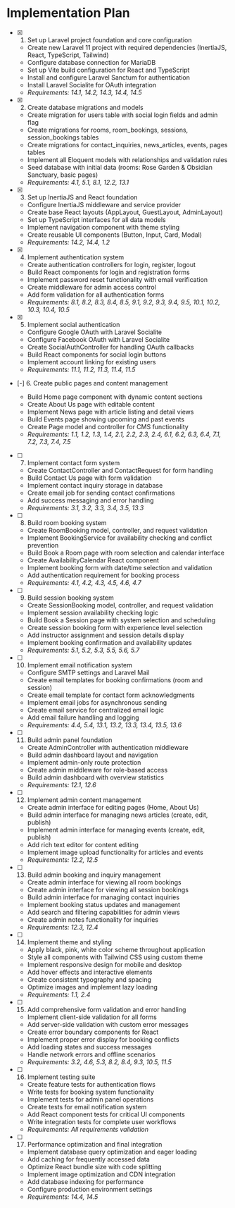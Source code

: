 # Implementation Plan

- [x] 1. Set up Laravel project foundation and core configuration
  - Create new Laravel 11 project with required dependencies (InertiaJS, React, TypeScript, Tailwind)
  - Configure database connection for MariaDB
  - Set up Vite build configuration for React and TypeScript
  - Install and configure Laravel Sanctum for authentication
  - Install Laravel Socialite for OAuth integration
  - _Requirements: 14.1, 14.2, 14.3, 14.4, 14.5_

- [x] 2. Create database migrations and models
  - Create migration for users table with social login fields and admin flag
  - Create migrations for rooms, room_bookings, sessions, session_bookings tables
  - Create migrations for contact_inquiries, news_articles, events, pages tables
  - Implement all Eloquent models with relationships and validation rules
  - Seed database with initial data (rooms: Rose Garden & Obsidian Sanctuary, basic pages)
  - _Requirements: 4.1, 5.1, 8.1, 12.2, 13.1_

- [x] 3. Set up InertiaJS and React foundation
  - Configure InertiaJS middleware and service provider
  - Create base React layouts (AppLayout, GuestLayout, AdminLayout)
  - Set up TypeScript interfaces for all data models
  - Implement navigation component with theme styling
  - Create reusable UI components (Button, Input, Card, Modal)
  - _Requirements: 14.2, 14.4, 1.2_

- [x] 4. Implement authentication system

  - Create authentication controllers for login, register, logout
  - Build React components for login and registration forms
  - Implement password reset functionality with email verification
  - Create middleware for admin access control
  - Add form validation for all authentication forms
  - _Requirements: 8.1, 8.2, 8.3, 8.4, 8.5, 9.1, 9.2, 9.3, 9.4, 9.5, 10.1, 10.2, 10.3, 10.4, 10.5_
- [x] 5. Implement social authentication
  - Configure Google OAuth with Laravel Socialite
  - Configure Facebook OAuth with Laravel Socialite
  - Create SocialAuthController for handling OAuth callbacks
  - Build React components for social login buttons
  - Implement account linking for existing users
  - _Requirements: 11.1, 11.2, 11.3, 11.4, 11.5_

- [-] 6. Create public pages and content management



  - Build Home page component with dynamic content sections
  - Create About Us page with editable content
  - Implement News page with article listing and detail views
  - Build Events page showing upcoming and past events
  - Create Page model and controller for CMS functionality
  - _Requirements: 1.1, 1.2, 1.3, 1.4, 2.1, 2.2, 2.3, 2.4, 6.1, 6.2, 6.3, 6.4, 7.1, 7.2, 7.3, 7.4, 7.5_

- [ ] 7. Implement contact form system
  - Create ContactController and ContactRequest for form handling
  - Build Contact Us page with form validation
  - Implement contact inquiry storage in database
  - Create email job for sending contact confirmations
  - Add success messaging and error handling
  - _Requirements: 3.1, 3.2, 3.3, 3.4, 3.5, 13.3_

- [ ] 8. Build room booking system
  - Create RoomBooking model, controller, and request validation
  - Implement BookingService for availability checking and conflict prevention
  - Build Book a Room page with room selection and calendar interface
  - Create AvailabilityCalendar React component
  - Implement booking form with date/time selection and validation
  - Add authentication requirement for booking process
  - _Requirements: 4.1, 4.2, 4.3, 4.5, 4.6, 4.7_

- [ ] 9. Build session booking system
  - Create SessionBooking model, controller, and request validation
  - Implement session availability checking logic
  - Build Book a Session page with system selection and scheduling
  - Create session booking form with experience level selection
  - Add instructor assignment and session details display
  - Implement booking confirmation and availability updates
  - _Requirements: 5.1, 5.2, 5.3, 5.5, 5.6, 5.7_

- [ ] 10. Implement email notification system
  - Configure SMTP settings and Laravel Mail
  - Create email templates for booking confirmations (room and session)
  - Create email template for contact form acknowledgments
  - Implement email jobs for asynchronous sending
  - Create email service for centralized email logic
  - Add email failure handling and logging
  - _Requirements: 4.4, 5.4, 13.1, 13.2, 13.3, 13.4, 13.5, 13.6_

- [ ] 11. Build admin panel foundation
  - Create AdminController with authentication middleware
  - Build admin dashboard layout and navigation
  - Implement admin-only route protection
  - Create admin middleware for role-based access
  - Build admin dashboard with overview statistics
  - _Requirements: 12.1, 12.6_

- [ ] 12. Implement admin content management
  - Create admin interface for editing pages (Home, About Us)
  - Build admin interface for managing news articles (create, edit, publish)
  - Implement admin interface for managing events (create, edit, publish)
  - Add rich text editor for content editing
  - Implement image upload functionality for articles and events
  - _Requirements: 12.2, 12.5_

- [ ] 13. Build admin booking and inquiry management
  - Create admin interface for viewing all room bookings
  - Create admin interface for viewing all session bookings
  - Build admin interface for managing contact inquiries
  - Implement booking status updates and management
  - Add search and filtering capabilities for admin views
  - Create admin notes functionality for inquiries
  - _Requirements: 12.3, 12.4_

- [ ] 14. Implement theme and styling
  - Apply black, pink, white color scheme throughout application
  - Style all components with Tailwind CSS using custom theme
  - Implement responsive design for mobile and desktop
  - Add hover effects and interactive elements
  - Create consistent typography and spacing
  - Optimize images and implement lazy loading
  - _Requirements: 1.1, 2.4_

- [ ] 15. Add comprehensive form validation and error handling
  - Implement client-side validation for all forms
  - Add server-side validation with custom error messages
  - Create error boundary components for React
  - Implement proper error display for booking conflicts
  - Add loading states and success messages
  - Handle network errors and offline scenarios
  - _Requirements: 3.2, 4.6, 5.3, 8.2, 8.4, 9.3, 10.5, 11.5_

- [ ] 16. Implement testing suite
  - Create feature tests for authentication flows
  - Write tests for booking system functionality
  - Implement tests for admin panel operations
  - Create tests for email notification system
  - Add React component tests for critical UI components
  - Write integration tests for complete user workflows
  - _Requirements: All requirements validation_

- [ ] 17. Performance optimization and final integration
  - Implement database query optimization and eager loading
  - Add caching for frequently accessed data
  - Optimize React bundle size with code splitting
  - Implement image optimization and CDN integration
  - Add database indexing for performance
  - Configure production environment settings
  - _Requirements: 14.4, 14.5_